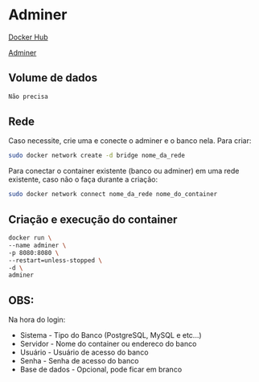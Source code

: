 # Adminer
[Docker Hub](https://hub.docker.com/_/adminer/)

[Adminer](https://www.adminer.org/)

## Volume de dados
```sh
Não precisa
```

## Rede
Caso necessite, crie uma e conecte o adminer e o banco nela.
Para criar:
```sh
sudo docker network create -d bridge nome_da_rede
```
Para conectar o container existente (banco ou adminer) em uma rede existente, caso não o faça durante a criação:
```sh
sudo docker network connect nome_da_rede nome_do_container
```

## Criação e execução do container
```sh
docker run \
--name adminer \
-p 8080:8080 \
--restart=unless-stopped \
-d \
adminer
```

## OBS:
Na hora do login:
* Sistema - Tipo do Banco (PostgreSQL, MySQL e etc...)
* Servidor - Nome do container ou endereco do banco
* Usuário - Usuário de acesso do banco
* Senha - Senha de acesso do banco
* Base de dados - Opcional, pode ficar em branco